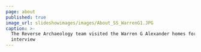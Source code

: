 ```yaml
---
page: about
published: true
image_url: slideshowimages/images/About_SS_WarrenG1.JPG
caption: >-
  The Reverse Archaeology team visited the Warren G Alexander homes for a group
  interview
---
```

